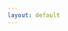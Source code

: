 ```yaml
---
layout: default
---
```

<link rel="stylesheet" src="/BDNotes/sass/accordion.css">
<!---
[FCS Notes for placeholder](/CS/FCS/placeholder.txt)

[ADSA Notes for placeholder](/CS/ADSA/placeholder.txt)

[ADSB Notes for placeholder](/CS/ADSB/placeholder.txt)

[AOA Notes for placeholder](/CS/AOA/placeholder.txt)


[Analysis 1A Notes for placeholder](/Math/Analysis 1A/placeholder.txt)

[Analysis 1B Notes for placeholder](/Math/Analysis 1B/placeholder.txt)


[Freshman Physics Notes for placeholder](/Science/Freshman Physics/placeholder.txt)

[Freshman Chem Notes for placeholder](/Science/Freshman Chem/placeholder.txt)

[Biology Notes for placeholder](/Science/Biology/placeholder.txt)


[AP World Notes for placeholder](/Humanities/AP World/placeholder.txt)

[NSL Notes for placeholder](/Humanities/NSL/placeholder.txt)
-->

{% include accordions.html %}

[About BDNotes](about)

